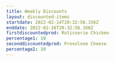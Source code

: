 ```yaml
---
title: Weekly Discounts
layout: discounted-items
startdate: 2022-02-14T20:32:56.156Z
enddate: 2022-02-26T20:32:56.166Z
firstdiscountedprod: Rotisserie Chicken
percentage1: 10
seconddiscountedprod: Provolone Cheese
percentage2: 10
---
```

